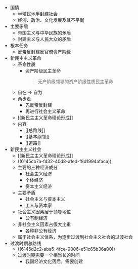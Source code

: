 - 国情
	- 半殖民地半封建社会
	- 经济、政治、文化发展及其不平衡
- 主要矛盾
	- 帝国主义与中华民族的矛盾
	- 封建主义与人民大众的矛盾
- 根本任务
	- 反帝反封建反官僚资产阶级
- 新民主主义革命
	- 革命性质
		- 资产阶级民主革命
		  > 无产阶级领导的资产阶级性质民主革命
	- 自在 -> 自为
	- 两步走
		- 先反帝反封建
		- 再进行社会主义革命
	- [[新民主主义革命理论形成]]
	- 内容
		- [[总路线]]
		- [[基本纲领]]
		- [[道路]]
- 新民主主义社会
	- [[新民主主义革命理论形成]]
	- ((6145cb7a-f432-40d8-a1ed-f8d1994afaca))
	- 主要的三种经济成分
		- 社会主义经济
		- 个体经济
		- 资本主义经济
	- 主要矛盾
		- 社会主义与资本主义
		- 工人与资本家
	- 社会主义因素居于领导地位
		- 公有制经济
	- 非社会主义因素占很大比重
		- 各种非公有经济
	- 属于社会主义体系，为逐步过渡到社会主义社会的过渡社会
- 过渡时期总路线
	- ((6145d2c2-aba5-4fce-9006-e51c65b36a00))
	- 过渡时期需要一个相当长的时间
		- 我国经济文化落后，需要创建